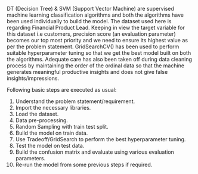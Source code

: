 DT (Decision Tree) & SVM (Support Vector Machine) are supervised machine learning classification algorithms and both the algorithms have been used individually to build the model. The dataset used here is regarding Financial Product Lead.
Keeping in view the target variable for this dataset i.e customers, precision score (an evaluation parameter) becomes our top most priority and we need to ensure its highest value as per the problem statement.
GridSearchCV() has been used to perform suitable hyperparameter tuning so that we get the best model built on both the algorithms.
Adequate care has also been taken off during data cleaning process by maintaining the order of the ordinal data so that the machine generates meaningful productive insights and does not give false insights/impressions. 

Following basic steps are executed as usual:

1. Understand the problem statement/requirement.
2. Import the necessary libraries.
3. Load the dataset.
4. Data pre-processing.
5. Random Sampling with train test split.
6. Build the model on train data.
7. Use Tradeoff/GridSearch to perform the best hyperparameter tuning.
8. Test the model on test data.
9. Build the confusion matrix and evaluate using various evaluation parameters.
10. Re-run the model from some previous steps if required.
